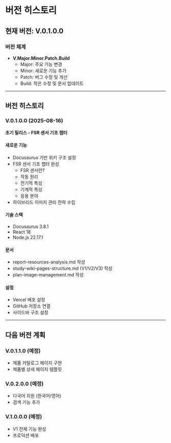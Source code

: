 # 버전 히스토리

## 현재 버전: V.0.1.0.0

### 버전 체계
- **V.Major.Minor.Patch.Build**
  - Major: 주요 기능 변경
  - Minor: 새로운 기능 추가
  - Patch: 버그 수정 및 개선
  - Build: 작은 수정 및 문서 업데이트

---

## 버전 히스토리

### V.0.1.0.0 (2025-08-16)
**초기 릴리스 - FSR 센서 기초 챕터**

#### 새로운 기능
- Docusaurus 기반 위키 구조 설정
- FSR 센서 기초 챕터 완성
  - FSR 센서란?
  - 작동 원리
  - 전기적 특성
  - 기계적 특성
  - 응용 분야
- 하이브리드 이미지 관리 전략 수립

#### 기술 스택
- Docusaurus 3.8.1
- React 18
- Node.js 22.17.1

#### 문서
- report-resources-analysis.md 작성
- study-wiki-pages-structure.md (V1/V2/V3) 작성
- plan-image-management.md 작성

#### 설정
- Vercel 배포 설정
- GitHub 저장소 연결
- 사이드바 구조 설정

---

## 다음 버전 계획

### V.0.1.1.0 (예정)
- 제품 카탈로그 페이지 구현
- 제품별 상세 페이지 템플릿

### V.0.2.0.0 (예정)
- 다국어 지원 (한국어/영어)
- 검색 기능 추가

### V.1.0.0.0 (예정)
- V1 전체 기능 완성
- 프로덕션 배포